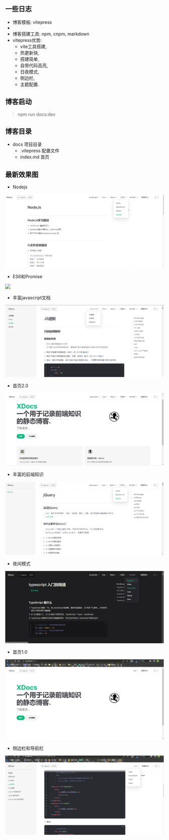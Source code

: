 ## 一些日志
- 博客模板: vitepress  
- [vitepress官方网址]: (https://vitepress.dev/reference/)
- 博客搭建工具: npm, cnpm, markdown
- vitepress优势: 
  - vite工具搭建,
  - 热更新快, 
  - 搭建简单,
  - 自带代码高亮, 
  - 日夜模式, 
  - 侧边栏, 
  - 主题配置.

## 博客启动
> npm run docs:dev
## 博客目录
- docs 项目目录
  - .vitepress 配置文件
  - index.md 首页

## 最新效果图
- Nodejs
<img src="./mdImg/nodejs.png">

- ES6和Promise
<img src="./mdImg/ES6和Promise.png">

- 丰富javascript文档
<img src="./mdImg/javascript.png">

- 首页2.0
<img src="./mdImg/home-2.0.png">

- 丰富的前端知识
<img src="./mdImg/tool.png">

- 夜间模式
<img src="./mdImg/dark.png">

- 首页1.0
<img src="./mdImg/home.png">

- 侧边栏和导航栏
<img src="./mdImg/vue2.png">